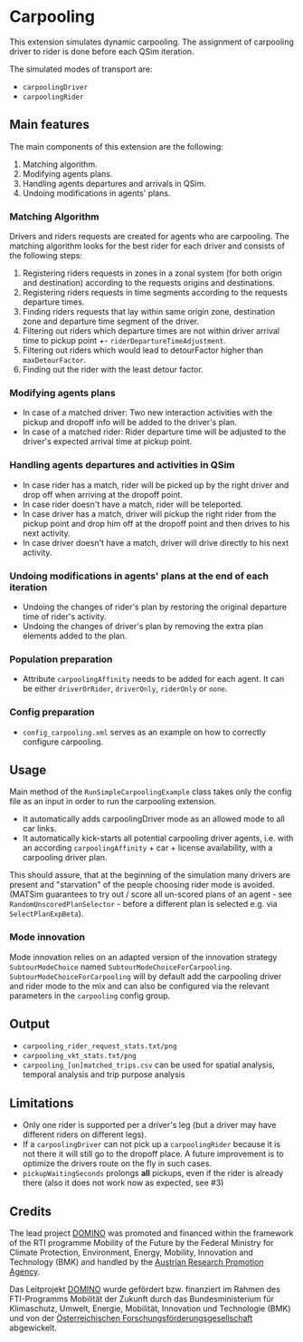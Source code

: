 # Carpooling

This extension simulates dynamic carpooling.
The assignment of carpooling driver to rider is done before each QSim iteration.

The simulated modes of transport are:
- `carpoolingDriver`
- `carpoolingRider`

## Main features

The main components of this extension are the following:

1. Matching algorithm.
2. Modifying agents plans.
3. Handling agents departures and arrivals in QSim.
4. Undoing modifications in agents' plans.

### Matching Algorithm
Drivers and riders requests are created for agents who are carpooling.
The matching algorithm looks for the best rider for each driver and consists of the following steps:

1. Registering riders requests in zones in a zonal system (for both origin and destination) according to the requests origins and destinations.
2. Registering riders requests in time segments according to the requests departure times.
3. Finding riders requests that lay within same origin zone, destination zone and departure time segment of the driver.
4. Filtering out riders which departure times are not within driver arrival time to pickup point +- `riderDepartureTimeAdjustment`.
5. Filtering out riders which would lead to detourFactor higher than `maxDetourFactor`.
6. Finding out the rider with the least detour factor.

### Modifying agents plans
- In case of a matched driver: Two new interaction activities with the pickup and dropoff info will be added to the driver's plan.
- In case of a matched rider: Rider departure time will be adjusted to the driver's expected arrival time at pickup point.

### Handling agents departures and activities in QSim
- In case rider has a match, rider will be picked up by the right driver and drop off when arriving at the dropoff point.
- In case rider doesn't have a match, rider will be teleported.
- In case driver has a match, driver will pickup the right rider from the pickup point and drop him off at the dropoff point and then drives to his next activity.
- In case driver doesn't have a match, driver will drive directly to his next activity.

### Undoing modifications in agents' plans  at the end of each iteration
- Undoing the changes of rider's plan by restoring the original departure time of rider's activity.
- Undoing the changes of driver's plan by removing the extra plan elements added to the plan.

### Population preparation

- Attribute `carpoolingAffinity` needs to be added for each agent. It can be either `driverOrRider`, `driverOnly`, `riderOnly` or `none`.

### Config preparation

- `config_carpooling.xml` serves as an example on how to correctly configure carpooling.

## Usage

Main method of the `RunSimpleCarpoolingExample` class takes only the config file as an input in order to run the carpooling extension.

- It automatically adds carpoolingDriver mode as an allowed mode to all car links.
- It automatically kick-starts all potential carpooling driver agents, i.e. with an according `carpoolingAffinity` + car + license availability, with a carpooling driver plan. 

This should assure, that at the beginning of the simulation many drivers are present and "starvation" of the people choosing rider mode is avoided.
(MATSim guarantees to try out / score all un-scored plans of an agent - see `RandomUnscoredPlanSelector` - before a different plan is selected e.g. via `SelectPlanExpBeta`).

### Mode innovation

Mode innovation relies on an adapted version of the innovation strategy `SubtourModeChoice` named `SubtourModeChoiceForCarpooling`.
`SubtourModeChoiceForCarpooling` will by default add the carpooling driver and rider mode to the mix and can also be configured via the relevant parameters in the `carpooling` config group.

## Output

- `carpooling_rider_request_stats.txt/png`
- `carpooling_vkt_stats.txt/png` 
- `carpooling_[un]matched_trips.csv` can be used for spatial analysis, temporal analysis and trip purpose analysis 

## Limitations

- Only one rider is supported per a driver's leg (but a driver may have different riders on different legs).
- If a `carpoolingDriver` can not pick up a `carpoolingRider` because it is not there it will still go to the dropoff place. A future improvement is to optimize the drivers route on the fly in such cases.
- `pickupWaitingSeconds` prolongs **all** pickups, even if the rider is already there (also it does not work now as expected, see #3)

## Credits

The lead project [DOMINO](https://www.domino-maas.at/) was promoted and financed within the framework of the RTI programme Mobility of the Future by the Federal Ministry for Climate Protection, Environment, Energy, Mobility, Innovation and Technology (BMK) and handled by the [Austrian Research Promotion Agency](https://projekte.ffg.at/projekt/3300226).

Das Leitprojekt [DOMINO](https://www.domino-maas.at/) wurde gefördert bzw. finanziert im Rahmen des FTI-Programms Mobilität der Zukunft durch das Bundesministerium für Klimaschutz, Umwelt, Energie, Mobilität, Innovation und Technologie (BMK) und von der [Österreichischen Forschungsförderungsgesellschaft](https://projekte.ffg.at/projekt/3300226) abgewickelt.
